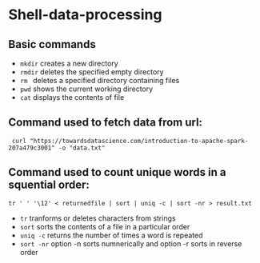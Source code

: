 # Shell-data-processing 

## Basic commands 
 
- ``` mkdir ``` creates a new directory
- ``` rmdir ``` deletes the specified empty directory
- ``` rm  ``` deletes a specified directory containing files
- ``` pwd ``` shows the current working directory
- ``` cat ``` displays the contents of file

## Command used to fetch data from url:

```  curl "https://towardsdatascience.com/introduction-to-apache-spark-207a479c3001" -o "data.txt" ```

## Command used to count unique words in a squential order:

``` tr ' ' '\12' < returnedfile | sort | uniq -c | sort -nr > result.txt ```  
- ``` tr ``` tranforms or deletes characters from strings  
- ``` sort ``` sorts  the contents of a file in a particular order  
- ``` uniq -c ```  returns the number of times a word is repeated  
- ``` sort -nr ``` option -n sorts numnerically and option -r sorts in reverse order  
